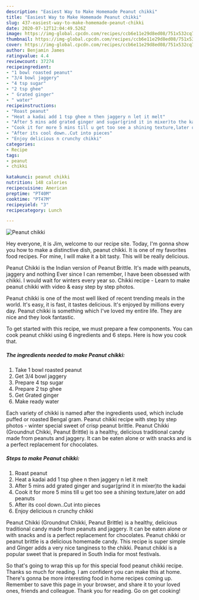 ```yaml
---
description: "Easiest Way to Make Homemade Peanut chikki"
title: "Easiest Way to Make Homemade Peanut chikki"
slug: 437-easiest-way-to-make-homemade-peanut-chikki
date: 2020-07-12T12:04:49.526Z
image: https://img-global.cpcdn.com/recipes/ccb6e11e29d8ed08/751x532cq70/peanut-chikki-recipe-main-photo.jpg
thumbnail: https://img-global.cpcdn.com/recipes/ccb6e11e29d8ed08/751x532cq70/peanut-chikki-recipe-main-photo.jpg
cover: https://img-global.cpcdn.com/recipes/ccb6e11e29d8ed08/751x532cq70/peanut-chikki-recipe-main-photo.jpg
author: Benjamin James
ratingvalue: 4.4
reviewcount: 37274
recipeingredient:
- "1 bowl roasted peanut"
- "3/4 bowl jaggery"
- "4 tsp sugar"
- "2 tsp ghee"
- " Grated ginger"
- " water"
recipeinstructions:
- "Roast peanut"
- "Heat a kadai add 1 tsp ghee n then jaggery n let it melt"
- "After 5 mins add grated ginger and sugar(grind it in mixer)to the kadai"
- "Cook it for more 5 mins till u get too see a shining texture,later on add peanuts"
- "After its cool down..Cut into pieces"
- "Enjoy delicious n crunchy chikki"
categories:
- Recipe
tags:
- peanut
- chikki

katakunci: peanut chikki 
nutrition: 148 calories
recipecuisine: American
preptime: "PT40M"
cooktime: "PT47M"
recipeyield: "3"
recipecategory: Lunch

---
```



![Peanut chikki](https://img-global.cpcdn.com/recipes/ccb6e11e29d8ed08/751x532cq70/peanut-chikki-recipe-main-photo.jpg)

Hey everyone, it is Jim, welcome to our recipe site. Today, I'm gonna show you how to make a distinctive dish, peanut chikki. It is one of my favorites food recipes. For mine, I will make it a bit tasty. This will be really delicious.

Peanut Chikki is the Indian version of Peanut Brittle. It&#39;s made with peanuts, jaggery and nothing Ever since I can remember, I have been obsessed with chikki. I would wait for winters every year so. Chikki recipe - Learn to make peanut chikki with video &amp; easy step by step photos.

Peanut chikki is one of the most well liked of recent trending meals in the world. It's easy, it is fast, it tastes delicious. It's enjoyed by millions every day. Peanut chikki is something which I've loved my entire life. They are nice and they look fantastic.


To get started with this recipe, we must prepare a few components. You can cook peanut chikki using 6 ingredients and 6 steps. Here is how you cook that.

<!--inarticleads1-->

##### The ingredients needed to make Peanut chikki:

1. Take 1 bowl roasted peanut
1. Get 3/4 bowl jaggery
1. Prepare 4 tsp sugar
1. Prepare 2 tsp ghee
1. Get  Grated ginger
1. Make ready  water


Each variety of chikki is named after the ingredients used, which include puffed or roasted Bengal gram. Peanut chikki recipe with step by step photos - winter special sweet of crisp peanut brittle. Peanut Chikki (Groundnut Chikki, Peanut Brittle) is a healthy, delicious traditional candy made from peanuts and jaggery. It can be eaten alone or with snacks and is a perfect replacement for chocolates. 

<!--inarticleads2-->

##### Steps to make Peanut chikki:

1. Roast peanut
1. Heat a kadai add 1 tsp ghee n then jaggery n let it melt
1. After 5 mins add grated ginger and sugar(grind it in mixer)to the kadai
1. Cook it for more 5 mins till u get too see a shining texture,later on add peanuts
1. After its cool down..Cut into pieces
1. Enjoy delicious n crunchy chikki


Peanut Chikki (Groundnut Chikki, Peanut Brittle) is a healthy, delicious traditional candy made from peanuts and jaggery. It can be eaten alone or with snacks and is a perfect replacement for chocolates. Peanut chikki or peanut brittle is a delicious homemade candy. This recipe is super simple and Ginger adds a very nice tanginess to the chikki. Peanut chikki is a popular sweet that is prepared in South India for most festivals. 

So that's going to wrap this up for this special food peanut chikki recipe. Thanks so much for reading. I am confident you can make this at home. There's gonna be more interesting food in home recipes coming up. Remember to save this page in your browser, and share it to your loved ones, friends and colleague. Thank you for reading. Go on get cooking!
